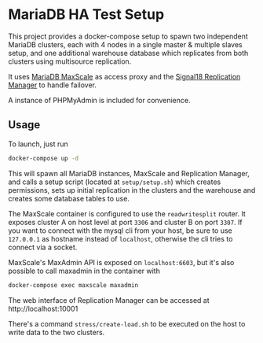# MariaDB HA Test Setup

This project provides a docker-compose setup to spawn two independent MariaDB clusters, each
with 4 nodes in a single master & multiple slaves setup, and one additional warehouse
database which replicates from both clusters using multisource replication.

It uses [MariaDB MaxScale](https://mariadb.com/products/technology/maxscale) as access proxy
and the [Signal18 Replication Manager](https://signal18.io/products/srm) to handle failover.

A instance of PHPMyAdmin is included for convenience.

## Usage

To launch, just run

```sh
docker-compose up -d
```

This will spawn all MariaDB instances, MaxScale and Replication Manager, and calls a setup
script (located at `setup/setup.sh`) which creates permissions, sets up initial replication
in the clusters and the warehouse and creates some database tables to use.

The MaxScale container is configured to use the `readwritesplit` router. It exposes cluster
A on host level at port `3306` and cluster B on port `3307`. If you want to connect with the
mysql cli from your host, be sure to use `127.0.0.1` as hostname instead of `localhost`,
otherwise the cli tries to connect via a socket.

MaxScale's MaxAdmin API is exposed on `localhost:6603`, but it's also possible to call
maxadmin in the container with 

```sh
docker-compose exec maxscale maxadmin
```

The web interface of Replication Manager can be accessed at http://localhost:10001 

There's a command `stress/create-load.sh` to be executed on the host to write data to the two
clusters.
